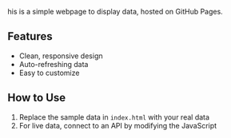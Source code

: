 his is a simple webpage to display data, hosted on GitHub Pages.

## Features
- Clean, responsive design
- Auto-refreshing data
- Easy to customize

## How to Use
1. Replace the sample data in `index.html` with your real data
2. For live data, connect to an API by modifying the JavaScript
